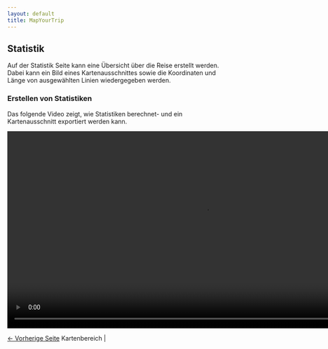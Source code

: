 ```yaml
---
layout: default
title: MapYourTrip
---
```


## Statistik

Auf der Statistik Seite kann eine Übersicht über die Reise erstellt werden. Dabei kann ein Bild eines Kartenausschnittes sowie die Koordinaten und Länge von ausgewählten Linien wiedergegeben werden.

### Erstellen von Statistiken

Das folgende Video zeigt, wie Statistiken berechnet- und ein Kartenausschnitt exportiert werden kann.

<video width="900"   controls>
  <source src="videos\StatPage_Stats.mp4" type="video/mp4">
</video>

[<- Vorherige Seite](03_MapPage.md) Kartenbereich | 
